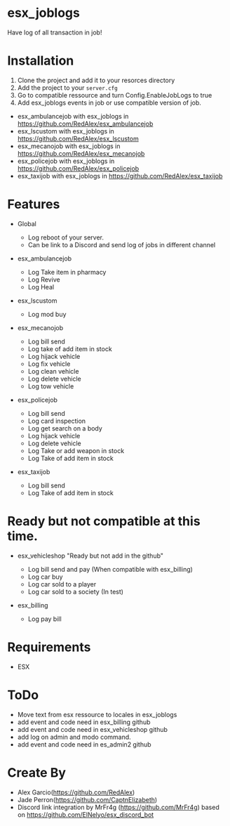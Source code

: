 # esx_joblogs

Have log of all transaction in job!

# Installation
1. Clone the project and add it to your resorces directory
2. Add the project to your `server.cfg`
3. Go to compatible ressource and turn Config.EnableJobLogs to true
4. Add esx_joblogs events in job or use compatible version of job.
* esx_ambulancejob with esx_joblogs in https://github.com/RedAlex/esx_ambulancejob
* esx_lscustom     with esx_joblogs in https://github.com/RedAlex/esx_lscustom
* esx_mecanojob    with esx_joblogs in https://github.com/RedAlex/esx_mecanojob
* esx_policejob    with esx_joblogs in https://github.com/RedAlex/esx_policejob
* esx_taxijob      with esx_joblogs in https://github.com/RedAlex/esx_taxijob

# Features
- Global
  - Log reboot of your server.
  - Can be link to a Discord and send log of jobs in different channel

- esx_ambulancejob
  - Log Take item in pharmacy
  - Log Revive
  - Log Heal

- esx_lscustom
  - Log mod buy
 
- esx_mecanojob
  - Log bill send
  - Log take of add item in stock
  - Log hijack vehicle
  - Log fix vehicle
  - Log clean vehicle
  - Log delete vehicle
  - Log tow vehicle

- esx_policejob
  - Log bill send 
  - Log card inspection
  - Log get search on a body
  - Log hijack vehicle
  - Log delete vehicle
  - Log Take or add weapon in stock
  - Log Take of add item in stock

- esx_taxijob
  - Log bill send 
  - Log Take of add item in stock
  
# Ready but not compatible at this time. 

- esx_vehicleshop "Ready but not add in the github"
  - Log bill send and pay (When compatible with esx_billing)
  - Log car buy
  - Log car sold to a player
  - Log car sold to a society (In test)

- esx_billing
  - Log pay bill
  
 
# Requirements
- ESX

# ToDo
- Move text from esx ressource to locales in esx_joblogs
- add event and code need in esx_billing github
- add event and code need in esx_vehicleshop github
- add log on admin and modo command.
- add event and code need in es_admin2 github

# Create By
- Alex Garcio(https://github.com/RedAlex)
- Jade Perron(https://github.com/CaptnElizabeth)
- Discord link integration by MrFr4g (https://github.com/MrFr4g) based on https://github.com/ElNelyo/esx_discord_bot
